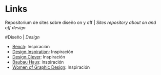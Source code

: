 Links
=====

Repositorium de sites sobre diseño on y off | *Sites repository about on and off design*

#Diseño | *Design*

* [Bench](http://www.bench.li): Inspiración
* [Design Inspiration](designspiration.net): Inspiración
* [Design Clever](http://designclever.tumblr.com/): Inspiración
* [Baubau Haus](http://www.baubauhaus.com/): Inspiración
* [Women of Graphic Design](http://womenofgraphicdesign.org/): Inspiración



